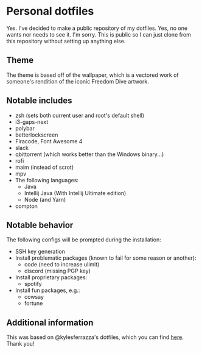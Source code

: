 # Personal dotfiles

Yes. I've decided to make a public repository of my dotfiles. Yes, no one wants
nor needs to see it. I'm sorry. This is public so I can just clone from this
repository without setting up anything else.

## Theme
The theme is based off of the wallpaper, which is a vectored work of someone's rendition of the iconic Freedom Dive artwork.

## Notable includes
- zsh (sets both current user and root's default shell)
- i3-gaps-next
- polybar
- betterlockscreen
- Firacode, Font Awesome 4
- slack
- qbittorrent (which works better than the Windows binary...)
- rofi
- maim (instead of scrot)
- mpv
- The following languages:
  - Java
  - Intellij Java (With Intellij Ultimate edition)
  - Node (and Yarn)
- compton

## Notable behavior
The following configs will be prompted during the installation:
- SSH key generation
- Install problematic packages (known to fail for some reason or another):
  - code (need to increase ulimit)
  - discord (missing PGP key)
- Install proprietary packages:
  - spotify
- Install fun packages, e.g.:
  - cowsay
  - fortune

## Additional information
This was based on @kylesferrazza's dotfiles, which you can find [here][kyle].
Thank you!

[kyle]: https://github.com/kylesferrazza/dot

